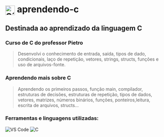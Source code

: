 <h1>
  <img src="https://cdn.jsdelivr.net/gh/devicons/devicon/icons/c/c-original.svg" alt="Símbolo C" width="30" style="vertical-align: middle;">
  aprendendo-c
</h1>

## Destinada ao aprendizado da linguagem C
### Curso de C do professor Pietro
> Desenvolvi o conhecimento de entrada, saída, tipos de dado, condicionais,
laço de repetição, vetores, strings, structs, funções e uso de arquivos-fonte.
### Aprendendo mais sobre C
> Aprendendo os primeiros passos, função main, compilador, estruturas de decisões, 
estruturas de repetição, tipos de dados, vetores, matrizes, números binários, funções,
ponteiros,leitura, escrita de arquivos, structs...
### Ferramentas e linguagens utilizadas:
<div>
  <img src="https://img.shields.io/badge/-VS%20Code-007ACC?logo=visual-studio-code&logoColor=white&style=flat" alt="VS Code">
  <img src="https://img.shields.io/badge/-C-00599C?logo=c&logoColor=white&style=flat" alt="C">
</div>
